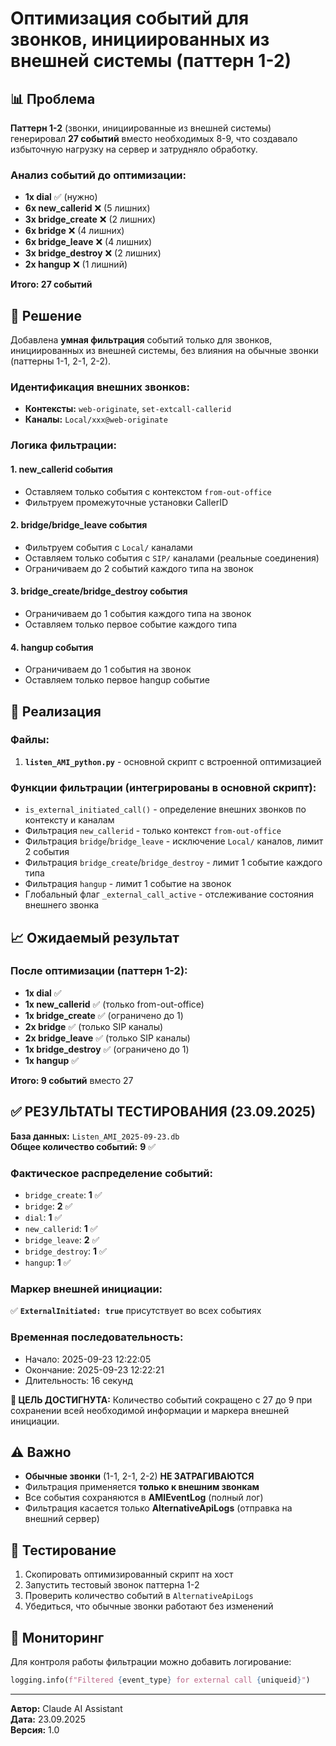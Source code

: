 # Оптимизация событий для звонков, инициированных из внешней системы (паттерн 1-2)

## 📊 Проблема

**Паттерн 1-2** (звонки, инициированные из внешней системы) генерировал **27 событий** вместо необходимых 8-9, что создавало избыточную нагрузку на сервер и затрудняло обработку.

### Анализ событий до оптимизации:
- **1x dial** ✅ (нужно)
- **6x new_callerid** ❌ (5 лишних)
- **3x bridge_create** ❌ (2 лишних) 
- **6x bridge** ❌ (4 лишних)
- **6x bridge_leave** ❌ (4 лишних)
- **3x bridge_destroy** ❌ (2 лишних)
- **2x hangup** ❌ (1 лишний)

**Итого: 27 событий**

## 🎯 Решение

Добавлена **умная фильтрация** событий только для звонков, инициированных из внешней системы, без влияния на обычные звонки (паттерны 1-1, 2-1, 2-2).

### Идентификация внешних звонков:
- **Контексты:** `web-originate`, `set-extcall-callerid`
- **Каналы:** `Local/xxx@web-originate`

### Логика фильтрации:

#### 1. **new_callerid события**
- Оставляем только события с контекстом `from-out-office`
- Фильтруем промежуточные установки CallerID

#### 2. **bridge/bridge_leave события**
- Фильтруем события с `Local/` каналами
- Оставляем только события с `SIP/` каналами (реальные соединения)
- Ограничиваем до 2 событий каждого типа на звонок

#### 3. **bridge_create/bridge_destroy события**
- Ограничиваем до 1 события каждого типа на звонок
- Оставляем только первое событие каждого типа

#### 4. **hangup события**
- Ограничиваем до 1 события на звонок
- Оставляем только первое hangup событие

## 🔧 Реализация

### Файлы:
1. **`listen_AMI_python.py`** - основной скрипт с встроенной оптимизацией

### Функции фильтрации (интегрированы в основной скрипт):
- `is_external_initiated_call()` - определение внешних звонков по контексту и каналам
- Фильтрация `new_callerid` - только контекст `from-out-office`
- Фильтрация `bridge`/`bridge_leave` - исключение `Local/` каналов, лимит 2 события
- Фильтрация `bridge_create`/`bridge_destroy` - лимит 1 событие каждого типа
- Фильтрация `hangup` - лимит 1 событие на звонок
- Глобальный флаг `_external_call_active` - отслеживание состояния внешнего звонка

## 📈 Ожидаемый результат

### После оптимизации (паттерн 1-2):
- **1x dial** ✅
- **1x new_callerid** ✅ (только from-out-office)
- **1x bridge_create** ✅ (ограничено до 1)
- **2x bridge** ✅ (только SIP каналы)
- **2x bridge_leave** ✅ (только SIP каналы)
- **1x bridge_destroy** ✅ (ограничено до 1)
- **1x hangup** ✅

**Итого: 9 событий** вместо 27

## ✅ РЕЗУЛЬТАТЫ ТЕСТИРОВАНИЯ (23.09.2025)

**База данных:** `Listen_AMI_2025-09-23.db`  
**Общее количество событий:** **9** ✅

### Фактическое распределение событий:
- `bridge_create`: **1** ✅
- `bridge`: **2** ✅
- `dial`: **1** ✅
- `new_callerid`: **1** ✅
- `bridge_leave`: **2** ✅
- `bridge_destroy`: **1** ✅
- `hangup`: **1** ✅

### Маркер внешней инициации:
✅ **`ExternalInitiated: true`** присутствует во всех событиях

### Временная последовательность:
- Начало: 2025-09-23 12:22:05
- Окончание: 2025-09-23 12:22:21
- Длительность: 16 секунд

**🎯 ЦЕЛЬ ДОСТИГНУТА:** Количество событий сокращено с 27 до 9 при сохранении всей необходимой информации и маркера внешней инициации.

## ⚠️ Важно

- **Обычные звонки** (1-1, 2-1, 2-2) **НЕ ЗАТРАГИВАЮТСЯ**
- Фильтрация применяется **только к внешним звонкам**
- Все события сохраняются в **AMIEventLog** (полный лог)
- Фильтрация касается только **AlternativeApiLogs** (отправка на внешний сервер)

## 🧪 Тестирование

1. Скопировать оптимизированный скрипт на хост
2. Запустить тестовый звонок паттерна 1-2
3. Проверить количество событий в `AlternativeApiLogs`
4. Убедиться, что обычные звонки работают без изменений

## 📝 Мониторинг

Для контроля работы фильтрации можно добавить логирование:
```python
logging.info(f"Filtered {event_type} for external call {uniqueid}")
```

---
**Автор:** Claude AI Assistant  
**Дата:** 23.09.2025  
**Версия:** 1.0
